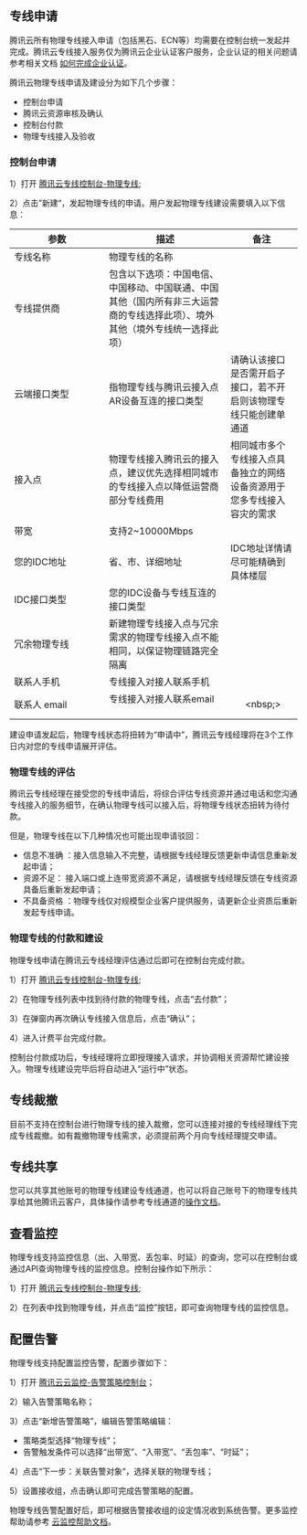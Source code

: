 ## 专线申请

腾讯云所有物理专线接入申请（包括黑石、ECN等）均需要在控制台统一发起并完成。腾讯云专线接入服务仅为腾讯云企业认证客户服务，企业认证的相关问题请参考相关文档 [如何完成企业认证](https://cloud.tencent.com/doc/product/378/3629#.E4.BC.81.E4.B8.9A.E7.94.A8.E6.88.B7.E6.80.8E.E4.B9.88.E5.AE.8C.E6.88.90.E4.BC.81.E4.B8.9A.E8.AE.A4.E8.AF.81.3F)。

腾讯云物理专线申请及建设分为如下几个步骤：

- 控制台申请
- 腾讯云资源审核及确认
- 控制台付款
- 物理专线接入及验收

### 控制台申请

1）打开 [腾讯云专线控制台-物理专线](https://console.cloud.tencent.com/vpc/dc);

2）点击”新建“，发起物理专线的申请。用户发起物理专线建设需要填入以下信息：
<style>
table th:first-of-type {
    width: 150px;
}
</style>

| 参数       | 描述                                       | 备注              |
| -------- | ---------------------------------------- | --------------- |
| 专线名称     | 物理专线的名称                                  |                 |
| 专线提供商    | 包含以下选项：中国电信、中国移动、中国联通、中国其他（国内所有非三大运营商的专线选择此项）、境外其他（境外专线统一选择此项） |                 |
| 云端接口类型     | 指物理专线与腾讯云接入点AR设备互连的接口类型 | 请确认该接口是否需开启子接口，若不开启则该物理专线只能创建单通道 |
| 接入点      | 物理专线接入腾讯云的接入点，建议优先选择相同城市的专线接入点以降低运营商部分专线费用 | 相同城市多个专线接入点具备独立的网络设备资源用于您多专线接入容灾的需求                |
| 带宽       | 支持2~10000Mbps                            |                 |
| 您的IDC地址    | 省、市、详细地址                                 | IDC地址详情请尽可能精确到具体楼层                |
| IDC接口类型    |您的IDC设备与专线互连的接口类型                                 |                 |
| 冗余物理专线    |新建物理专线接入点与冗余需求的物理专线接入点不能相同，以保证物理链路完全隔离                                 |                 |
| 联系人手机    | 专线接入对接人联系手机                              |                 |
| 联系人 email | 专线接入对接人联系email                           |       <nbsp;> |

建设申请发起后，物理专线状态将扭转为“申请中”，腾讯云专线经理将在3个工作日内对您的专线申请展开评估。


### 物理专线的评估

腾讯云专线经理在接受您的专线申请后，将综合评估专线资源并通过电话和您沟通专线接入的服务细节，在确认物理专线可以接入后，将物理专线状态扭转为待付款。

但是，物理专线在以下几种情况也可能出现申请驳回：

- 信息不准确 ：接入信息输入不完整，请根据专线经理反馈更新申请信息重新发起申请；
- 资源不足： 接入端口或上连带宽资源不满足，请根据专线经理反馈在专线资源具备后重新发起申请；
- 不具备资格 ：物理专线仅对规模型企业客户提供服务，请更新企业资质后重新发起专线申请。

### 物理专线的付款和建设

物理专线申请在腾讯云专线经理评估通过后即可在控制台完成付款。

1）打开 [腾讯云专线控制台-物理专线](https://console.cloud.tencent.com/vpc/dc);

2）在物理专线列表中找到待付款的物理专线，点击“去付款”；

3）在弹窗内再次确认专线接入信息后，点击“确认”；

4）进入计费平台完成付款。

控制台付款成功后，专线经理将立即授理接入请求，并协调相关资源帮忙建设接入。物理专线建设完毕后将自动进入“运行中”状态。

## 专线裁撤

目前不支持在控制台进行物理专线的接入裁撤，您可以连接对接的专线经理线下完成专线裁撤。如有裁撤物理专线需求，必须提前两个月向专线经理提交申请。

## 专线共享

您可以共享其他账号的物理专线建设专线通道，也可以将自己账号下的物理专线共享给其他腾讯云客户，具体操作请参考专线通道的[操作文档](https://cloud.tencent.com/doc/product/216/548)。

## 查看监控

物理专线支持监控信息（出、入带宽、丢包率、时延）的查询，您可以在控制台或通过API查询物理专线的监控信息。控制台操作如下所示：

1）打开 [腾讯云专线控制台-物理专线](https://console.cloud.tencent.com/vpc/dc);

2）在列表中找到物理专线，并点击“监控”按钮，即可查询物理专线的监控信息。

## 配置告警

物理专线支持配置监控告警，配置步骤如下：

1）打开 [腾讯云云监控-告警策略控制台](https://console.cloud.tencent.com/monitor/policylist)；

2）输入告警策略名称；

3）点击“新增告警策略”，编辑告警策略编辑：

- 策略类型选择“物理专线”；
- 告警触发条件可以选择“出带宽”、“入带宽”、“丢包率”、“时延”；

4）点击“下一步：关联告警对象”，选择关联的物理专线；

5）设置接收组，点击确认即可完成告警策略的配置。

物理专线告警配置好后，即可根据告警接收组的设定情况收到系统告警。更多监控帮助请参考 [云监控帮助文档](https://cloud.tencent.com/doc/product/248/967)。
